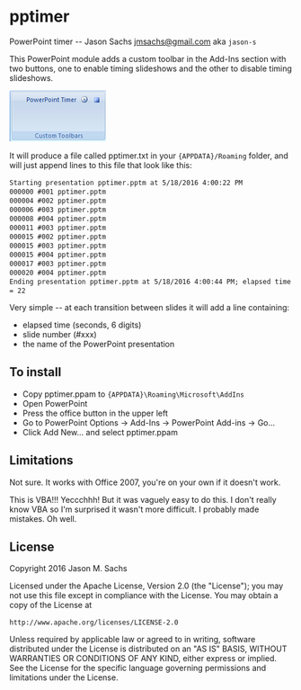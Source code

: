 # pptimer #

PowerPoint timer -- Jason Sachs <jmsachs@gmail.com> aka `jason-s`

This PowerPoint module adds a custom toolbar in the Add-Ins section with two buttons,
one to enable timing slideshows and the other to disable timing slideshows.

![](doc/pptimer-toolbar.png)

It will produce a file called pptimer.txt in your `{APPDATA}/Roaming` folder,
and will just append lines to this file that look like this:

```
Starting presentation pptimer.pptm at 5/18/2016 4:00:22 PM
000000 #001 pptimer.pptm
000004 #002 pptimer.pptm
000006 #003 pptimer.pptm
000008 #004 pptimer.pptm
000011 #003 pptimer.pptm
000015 #002 pptimer.pptm
000015 #003 pptimer.pptm
000015 #004 pptimer.pptm
000017 #003 pptimer.pptm
000020 #004 pptimer.pptm
Ending presentation pptimer.pptm at 5/18/2016 4:00:44 PM; elapsed time = 22
```

Very simple -- at each transition between slides it will add a line containing:

- elapsed time (seconds, 6 digits)
- slide number (#xxx)
- the name of the PowerPoint presentation

## To install ##

- Copy pptimer.ppam to `{APPDATA}\Roaming\Microsoft\AddIns`
- Open PowerPoint
- Press the office button in the upper left
- Go to PowerPoint Options -> Add-Ins -> PowerPoint Add-ins -> Go...
- Click Add New... and select pptimer.ppam

## Limitations ##

Not sure. It works with Office 2007, you're on your own if it doesn't work.

This is VBA!!! Yeccchhh! But it was vaguely easy to do this. I don't really know VBA so I'm surprised it wasn't more difficult. I probably made mistakes. Oh well.

## License ##

Copyright 2016 Jason M. Sachs

Licensed under the Apache License, Version 2.0 (the "License");
you may not use this file except in compliance with the License.
You may obtain a copy of the License at

    http://www.apache.org/licenses/LICENSE-2.0

Unless required by applicable law or agreed to in writing, software
distributed under the License is distributed on an "AS IS" BASIS,
WITHOUT WARRANTIES OR CONDITIONS OF ANY KIND, either express or implied.
See the License for the specific language governing permissions and
limitations under the License.